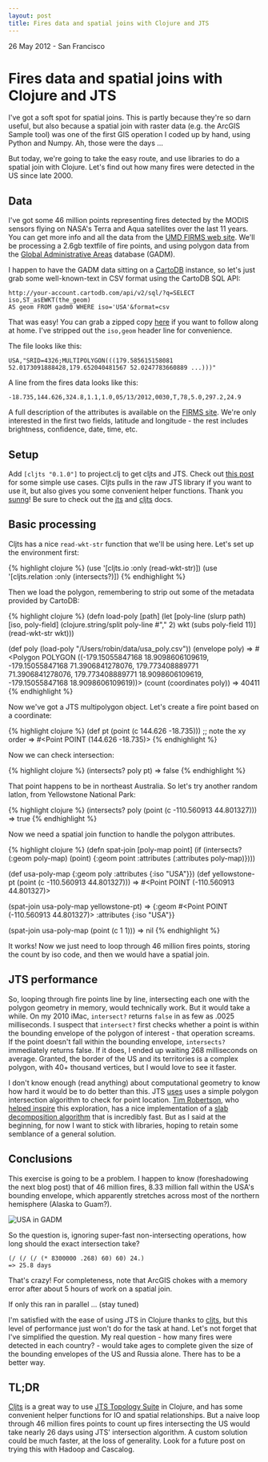 ```yaml
---
layout: post
title: Fires data and spatial joins with Clojure and JTS
---
```

<p class="meta"> 26 May 2012 - San Francisco</p>

Fires data and spatial joins with Clojure and JTS
============

I've got a soft spot for spatial joins. This is partly because they're so darn useful, but also because a spatial join with raster data (e.g. the ArcGIS Sample tool) was one of the first GIS operation I coded up by hand, using Python and Numpy. Ah, those were the days ...

But today, we're going to take the easy route, and use libraries to do a spatial join with Clojure. Let's find out how many fires were detected in the US since late 2000.

Data
----

I've got some 46 million points representing fires detected by the MODIS sensors flying on NASA's Terra and Aqua satellites over the last 11 years. You can get more info and all the data from the [UMD FIRMS web site](http://firefly.geog.umd.edu/firms/). We'll be processing a 2.6gb textfile of fire points, and using polygon data from the [Global Administrative Areas](http://www.gadm.org/) database (GADM).

I happen to have the GADM data sitting on a [CartoDB](http://www.CartoDB.com) instance, so let's just grab some well-known-text in CSV format using the CartoDB SQL API:

    http://your-account.cartodb.com/api/v2/sql/?q=SELECT iso,ST_asEWKT(the_geom)
    AS geom FROM gadm0 WHERE iso='USA'&format=csv

That was easy! You can grab a zipped copy [here](https://dl.dropbox.com/u/4448384/usa_poly.csv.zip) if you want     to follow along at home. I've stripped out the `iso,geom` header line for convenience.

The file looks like this:

    USA,"SRID=4326;MULTIPOLYGON(((179.585615158081    
    52.0173091888428,179.652040481567 52.0247783660889 ...)))"

A line from the fires data looks like this:

    -18.735,144.626,324.8,1.1,1.0,05/13/2012,0030,T,78,5.0,297.2,24.9

A full description of the attributes is available on the [FIRMS site](http://firefly.geog.umd.edu/firms/faq.htm#attributes). We're only interested in the first two fields, latitude and longitude - the rest includes brightness, confidence, date, time, etc.

Setup
----

Add `[cljts "0.1.0"]` to project.clj to get cljts and JTS. Check out [this post](http://robinkraft.github.com/2012/04/15/JTS-and-Clojure.html) for some simple use cases. Cljts pulls in the raw JTS library if you want to use it, but also gives you some convenient helper functions. Thank you [sunng](https://github.com/sunng87)! Be sure to check out the [jts](http://tsusiatsoftware.net/jts/javadoc/index.html?overview-summary.html) and [cljts](http://sunng87.github.com/cljts/) docs.

Basic processing
----

Cljts has a nice `read-wkt-str` function that we'll be using here. Let's set up the environment first:

{% highlight clojure %}
(use '[cljts.io :only (read-wkt-str)])
(use '[cljts.relation :only (intersects?)])
{% endhighlight %}

Then we load the polygon, remembering to strip out some of the metadata provided by CartoDB:

{% highlight clojure %}
(defn load-poly
  [path]
  (let [poly-line (slurp path)
        [iso, poly-field] (clojure.string/split poly-line #"," 2)
        wkt (subs poly-field 11)]
    (read-wkt-str wkt)))

(def poly (load-poly "/Users/robin/data/usa_poly.csv"))
(envelope poly)
=> #<Polygon POLYGON ((-179.15055847168 18.9098606109619,
    -179.15055847168 71.3906841278076, 179.773408889771
    71.3906841278076, 179.773408889771 18.9098606109619,
    -179.15055847168 18.9098606109619))>
(count (coordinates poly))
=> 40411
{% endhighlight %}

Now we've got a JTS multipolygon object. Let's create a fire point based on a coordinate:

{% highlight clojure %}
(def pt (point (c 144.626 -18.735))) ;; note the xy order
=> #<Point POINT (144.626 -18.735)>
{% endhighlight %}

Now we can check intersection:

{% highlight clojure %}
(intersects? poly pt)
=> false
{% endhighlight %}

That point happens to be in northeast Australia. So let's try another random latlon, from Yellowstone National Park:

{% highlight clojure %}
(intersects? poly (point (c -110.560913 44.801327)))
=> true
{% endhighlight %}

Now we need a spatial join function to handle the polygon attributes.

{% highlight clojure %}
(defn spat-join 
  [poly-map point]
  (if (intersects? (:geom poly-map) (point)
      {:geom point :attributes (:attributes poly-map)})))

(def usa-poly-map {:geom poly :attributes {:iso "USA"}})
(def yellowstone-pt (point (c -110.560913 44.801327)))
=> #<Point POINT (-110.560913 44.801327)>

(spat-join usa-poly-map yellowstone-pt)
=> {:geom #<Point POINT (-110.560913 44.801327)> :attributes {:iso "USA"}}

(spat-join usa-poly-map (point (c 1 1)))
=> nil
{% endhighlight %}

It works! Now we just need to loop through 46 million fires points, storing the count by iso code, and then we would have a spatial join.

JTS performance
----

So, looping through fire points line by line, intersecting each one with the polygon geometry in memory, would technically work. But it would take a while. On my 2010 iMac, `intersect?` returns `false` in as few as .0025 milliseconds. I suspect that `intersect?` first checks whether a point is within the bounding envelope of the polygon of interest - that operation screams. If the point doesn't fall within the bounding envelope, `intersects?` immediately returns false. If it does, I ended up waiting 268 milliseconds on average. Granted, the border of the US and its territories is a complex polygon, with 40+ thousand vertices, but I would love to see it faster.

I don't know enough (read anything) about computational geometry to know how hard it would be to do better than this. JTS [uses](http://tsusiatsoftware.net/jts/javadoc/com/vividsolutions/jts/algorithm/locate/package-summary.html) uses a simple polygon intersection algorithm to check for point location. [Tim Robertson](https://twitter.com/#!/timrobertson100), who [helped inspire](http://biodivertido.blogspot.com/2008/11/reproducing-spatial-joins-using-hadoop.html) this exploration, has a nice implementation of a [slab decomposition algorithm](http://en.wikipedia.org/wiki/Point_location#Slab_decomposition) that is incredibly fast. But as I said at the beginning, for now I want to stick with libraries, hoping to retain some semblance of a general solution.

Conclusions
----

This exercise is going to be a problem. I happen to know (foreshadowing the next blog post) that of 46 million fires, 8.33 million fall within the USA's bounding envelope, which apparently stretches across most of the northern hemisphere (Alaska to Guam?).

![USA in GADM](http://gadm.org/data2/img/USA_adm.png)

So the question is, ignoring super-fast non-intersecting operations, how long should the exact intersection take?

    (/ (/ (/ (* 8300000 .268) 60) 60) 24.)
    => 25.8 days

That's crazy! For completeness, note that ArcGIS chokes with a memory error after about 5 hours of work on a spatial join.

If only this ran in parallel ... (stay tuned)

I'm satisfied with the ease of using JTS in Clojure thanks to [cljts](https://github.com/sunng87/cljts), but this level of performance just won't do for the task at hand. Let's not forget that I've simplified the question. My real question - how many fires were detected in each country? - would take ages to complete given the size of the bounding envelopes of the US and Russia alone. There has to be a better way.

TL;DR
----

[Cljts](https://github.com/sunng87) is a great way to use [JTS Topology Suite](http://tsusiatsoftware.net/) in Clojure, and has some convenient helper functions for IO and spatial relationships. But a naive loop through 46 million fires points to count up fires intersecting the US would take nearly 26 days using JTS' intersection algorithm. A custom solution could be much faster, at the loss of generality. Look for a future post on trying this with Hadoop and Cascalog.
